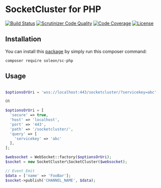 # SocketCluster for PHP

[![Build Status](https://travis-ci.org/soleon-leiloes/sc-php.svg?branch=master)](https://travis-ci.org/soleon-leiloes/sc-php)
[![Scrutinizer Code Quality](https://scrutinizer-ci.com/g/soleon-leiloes/sc-php/badges/quality-score.png?b=master)](https://scrutinizer-ci.com/g/soleon-leiloes/sc-php/?branch=master)
[![Code Coverage](https://scrutinizer-ci.com/g/soleon-leiloes/sc-php/badges/coverage.png?b=master)](https://scrutinizer-ci.com/g/soleon-leiloes/sc-php/?branch=master)
[![License](https://img.shields.io/packagist/l/soleon/sc-php.svg?style=flat-square)](https://packagist.org/packages/soleon/sc-php)


## Installation

You can install this [package](https://packagist.org/packages/soleon/sc-php) by simply run this composer command:

```
composer require soleon/sc-php
```

## Usage

~~~php

$optionsOrUri = 'wss://localhost:443/socketcluster/?servicekey=abc'

OR

$optionsOrUri = [
  'secure' => true,
  'host' => 'localhost',
  'port' => '443',
  'path' => '/socketcluster/',
  'query' => [
    'servicekey' => 'abc'
  ],
];

$websocket = WebSocket::factory($optionsOrUri);
$socket = new SocketCluster\SocketCluster($websocket);

// Event Emit
$data = ['name' => 'FooBar'];
$socket->publish('CHANNEL_NAME', $data);
~~~
